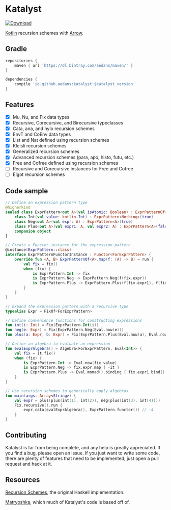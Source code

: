 Katalyst
========

[![Download](https://api.bintray.com/packages/aedans/maven/katalyst/images/download.svg)](https://bintray.com/aedans/maven/katalyst/_latestVersion)

[Kotlin](http://kotlinlang.org) recursion schemes with [Arrow](https://github.com/arrow-kt/arrow).

Gradle
------

```gradle
repositories {
    maven { url 'https://dl.bintray.com/aedans/maven/' }
}

dependencies {
    compile 'io.github.aedans:katalyst:$katalyst_version'
}
```

Features
--------

- [x] Mu, Nu, and Fix data types
- [x] Recursive, Corecursive, and Birecursive typeclasses
- [x] Cata, ana, and hylo recursion schemes
- [x] EnvT and CoEnv data types
- [x] List and Nat defined using recursion schemes
- [x] Kleisli recursion schemes
- [x] Generalized recursion schemes
- [x] Advanced recursion schemes (para, apo, histo, futu, etc.)
- [x] Free and Cofree defined using recursion schemes
- [ ] Recursive and Corecursive instances for Free and Cofree
- [ ] Elgot recursion schemes

Code sample
-----------

```kotlin
// Define an expression pattern type
@higherkind
sealed class ExprPattern<out A>(val isAtomic: Boolean) : ExprPatternOf<A> {
    class Int(val value: kotlin.Int) : ExprPattern<Nothing>(true)
    class Neg<out A>(val expr: A) : ExprPattern<A>(true)
    class Plus<out A>(val expr1: A, val expr2: A) : ExprPattern<A>(false)
    companion object
}

// Create a Functor instance for the expression pattern
@instance(ExprPattern::class)
interface ExprPatternFunctorInstance : Functor<ForExprPattern> {
    override fun <A, B> ExprPatternOf<A>.map(f: (A) -> B) = run {
        val fix = fix()
        when (fix) {
            is ExprPattern.Int -> fix
            is ExprPattern.Neg -> ExprPattern.Neg(f(fix.expr))
            is ExprPattern.Plus -> ExprPattern.Plus(f(fix.expr1), f(fix.expr2))
        }
    }
}

// Expand the expression pattern with a recursive type
typealias Expr = FixOf<ForExprPattern>

// Define convenience functions for constructing expressions
fun int(i: Int) = Fix(ExprPattern.Int(i))
fun neg(e: Expr) = Fix(ExprPattern.Neg(Eval.now(e)))
fun plus(a: Expr, b: Expr) = Fix(ExprPattern.Plus(Eval.now(a), Eval.now(b)))

// Define an algebra to evaluate an expression
fun evalExprAlgebra() = Algebra<ForExprPattern, Eval<Int>> {
    val fix = it.fix()
    when (fix) {
        is ExprPattern.Int -> Eval.now(fix.value)
        is ExprPattern.Neg -> fix.expr.map { -it }
        is ExprPattern.Plus -> Eval.monad().binding { fix.expr1.bind() + fix.expr2.bind() }.ev()
    }
}

// Use recursion schemes to generically apply algebras
fun main(args: Array<String>) {
    val expr = plus(plus(int(1), int(2)), neg(plus(int(3), int(4))))
    Fix.recursive().run {
        expr.cata(evalExprAlgebra(), ExprPattern.functor()) // -4
    }
}
```

Contributing
------------

Katalyst is far from being complete, and any help is greatly
appreciated. If you find a bug, please open an issue. If you just want
to write some code, there are plenty of features that need to be implemented;
just open a pull request and hack at it.

Resources
---------

[Recursion Schemes](https://github.com/ekmett/recursion-schemes), the
original Haskell implementation.

[Matryoshka](https://github.com/slamdata/matryoshka), which
much of Katalyst's code is based off of.
